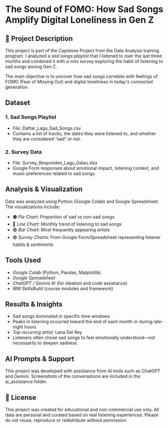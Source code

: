 #  The Sound of FOMO: How Sad Songs Amplify Digital Loneliness in Gen Z

## 📌 Project Description  
This project is part of the Capstone Project from the Data Analysis training program. I analyzed a *sad songs playlist* that I listened to over the last three months and combined it with a *mini survey* exploring the habit of listening to sad songs among Gen Z.

The main objective is to uncover how sad songs correlate with feelings of FOMO (Fear of Missing Out) and digital loneliness in today's connected generation.


##  Dataset  
### 1. Sad Songs Playlist  
- *File:* Daftar_Lagu_Sad_Songs.csv  
- Contains a list of tracks, the dates they were listened to, and whether they are considered “sad” or not.

### 2. Survey Data  
- *File:* Survey_Responden_Lagu_Galau.xlsx  
- Google Form responses about emotional impact, listening context, and music preferences related to sad songs.


##  Analysis & Visualization  
Data was analyzed using Python (Google Colab) and Google Spreadsheet. The visualizations include:
- 🟠 *Pie Chart:* Proportion of sad vs non-sad songs
- 🔵 *Line Chart:* Monthly trend of listening to sad songs
- 🟣 *Bar Chart:* Most frequently appearing artists
- 🟢 *Survey Charts:* From Google Form/Spreadsheet representing listener habits & sentiments


##  Tools Used  
- *Google Colab* (Python, Pandas, Matplotlib)  
- *Google Spreadsheet*  
- *ChatGPT / Gemini AI* (for ideation and code assistance)  
- *IBM SkillsBuild* (course modules and framework)

##  Results & Insights  
- Sad songs dominated in specific time windows  
- Peaks in listening occurred toward the end of each month or during late-night hours  
- *Top recurring artist:* Lana Del Rey  
- Listeners often chose sad songs to feel emotionally understood—not necessarily to deepen sadness

## AI Prompts & Support  
This project was developed with assistance from AI tools such as ChatGPT and Gemini. Screenshots of the conversations are included in the ai_assistance folder.


## 📃 License  
This project was created for educational and non-commercial use only. All data are personal and curated based on real listening experiences. Please do not reuse, reproduce or redistribute without permission.
